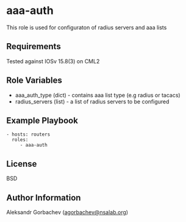 aaa-auth
=========

This role is used for configuraton of radius servers and aaa lists

Requirements
------------

Tested against IOSv 15.8(3) on CML2

Role Variables
--------------

- aaa_auth_type (dict) - contains aaa list type (e.g radius or tacacs)
- radius_servers (list) - a list of radius servers to be configured

Example Playbook
----------------

    - hosts: routers
      roles:
         - aaa-auth

License
-------

BSD

Author Information
------------------

Aleksandr Gorbachev (agorbachev@nsalab.org)
